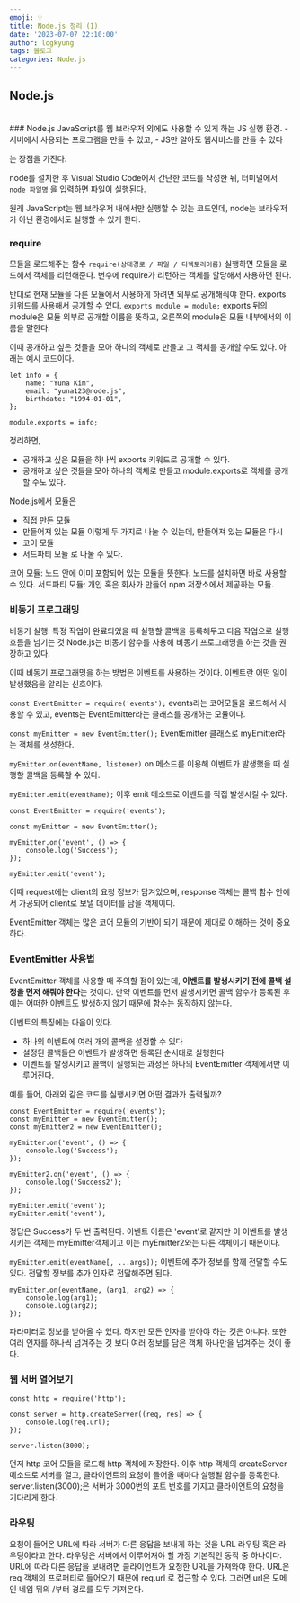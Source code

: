 ```yaml
---
emoji: 💡
title: Node.js 정리 (1)
date: '2023-07-07 22:10:00'
author: logkyung
tags: 블로그
categories: Node.js
---
```


## Node.js
<br>
### Node.js
JavaScript를 웹 브라우저 외에도 사용할 수 있게 하는 JS 실행 환경.
- 서버에서 사용되는 프로그램을 만들 수 있고,
- JS만 알아도 웹서비스를 만들 수 있다

는 장점을 가진다.

node를 설치한 후 Visual Studio Code에서 간단한 코드를 작성한 뒤, 터미널에서
`node 파일명`
을 입력하면 파일이 실행된다.

원래 JavaScript는 웹 브라우저 내에서만 실행할 수 있는 코드인데, node는 브라우저가 아닌 환경에서도 실행할 수 있게 한다.
<br>
### require
모듈을 로드해주는 함수
`require(상대경로 / 파일 / 디렉토리이름)`
실행하면 모듈을 로드해서 객체를 리턴해준다. 변수에 require가 리턴하는 객체를 할당해서 사용하면 된다.

반대로 현재 모듈을 다른 모듈에서 사용하게 하려면 외부로 공개해줘야 한다. exports 키워드를 사용해서 공개할 수 있다.
`exports module = module;`
exports 뒤의 module은 모듈 외부로 공개할 이름을 뜻하고, 오른쪽의 module은 모듈 내부에서의 이름을 말한다.

이때 공개하고 싶은 것들을 모아 하나의 객체로 만들고 그 객체를 공개할 수도 있다. 아래는 예시 코드이다.
```
let info = {
	name: "Yuna Kim",
	email: "yuna123@node.js",
	birthdate: "1994-01-01",
};

module.exports = info;
```

정리하면,
- 공개하고 싶은 모듈을 하나씩 exports 키워드로 공개할 수 있다.
- 공개하고 싶은 것들을 모아 하나의 객체로 만들고 module.exports로 객체를 공개할 수도 있다.

Node.js에서 모듈은
- 직접 만든 모듈
- 만들어져 있는 모듈
이렇게 두 가지로 나눌 수 있는데, 만들어져 있는 모듈은 다시
- 코어 모듈
- 서드파티 모듈
로 나눌 수 있다.

코어 모듈: 노드 안에 이미 포함되어 있는 모듈을 뜻한다. 노드를 설치하면 바로 사용할 수 있다.
서드파티 모듈: 개인 혹은 회사가 만들어 npm 저장소에서 제공하는 모듈.
<br>
### 비동기 프로그래밍
비동기 실행: 특정 작업이 완료되었을 때 실행할 콜백을 등록해두고 다음 작업으로 실행 흐름을 넘기는 것
Node.js는 비동기 함수를 사용해 비동기 프로그래밍을 하는 것을 권장하고 있다.

이때 비동기 프로그래밍을 하는 방법은 이벤트를 사용하는 것이다.
이벤트란 어떤 일이 발생했음을 알리는 신호이다.

`const EventEmitter = require('events');`
events라는 코어모듈을 로드해서 사용할 수 있고, events는 EventEmitter라는 클래스를 공개하는 모듈이다.

`const myEmitter = new EventEmitter();`
EventEmitter 클래스로 myEmitter라는 객체를 생성한다.

`myEmitter.on(eventName, listener)`
on 메소드를 이용해 이벤트가 발생했을 때 실행할 콜백을 등록할 수 있다.

`myEmitter.emit(eventName);`
이후 emit 메소드로 이벤트를 직접 발생시킬 수 있다.

```
const EventEmitter = require('events');

const myEmitter = new EventEmitter();

myEmitter.on('event', () => {
	console.log('Success');
});

myEmitter.emit('event');
```
이때 request에는 client의 요청 정보가 담겨있으며, response 객체는 콜백 함수 안에서 가공되어 client로 보낼 데이터를 담을 객체이다.

EventEmitter 객체는 많은 코어 모듈의 기반이 되기 때문에 제대로 이해하는 것이 중요하다.

### EventEmitter 사용법
EventEmitter 객체를 사용할 때 주의할 점이 있는데, **이벤트를 발생시키기 전에 콜백 설정을 먼저 해줘야 한다**는 것이다.
만약 이벤트를 먼저 발생시키면 콜백 함수가 등록된 후에는 어떠한 이벤트도 발생하지 않기 때문에 함수는 동작하지 않는다.

이벤트의 특징에는 다음이 있다.
- 하나의 이벤트에 여러 개의 콜백을 설정할 수 있다
- 설정된 콜백들은 이벤트가 발생하면 등록된 순서대로 실행한다
- 이벤트를 발생시키고 콜백이 실행되는 과정은 하나의 EventEmitter 객체에서만 이루어진다.

예를 들어, 아래와 같은 코드를 실행시키면 어떤 결과가 출력될까?
```
const EventEmitter = require('events');
const myEmitter = new EventEmitter();
const myEmitter2 = new EventEmitter();

myEmitter.on('event', () => {
	console.log('Success');
});

myEmitter2.on('event', () => {
	console.log('Success2');
});

myEmitter.emit('event');
myEmitter.emit('event');
```
정답은 Success가 두 번 출력된다. 이벤트 이름은 'event'로 같지만 이 이벤트를 발생시키는 객체는 myEmitter객체이고 이는 myEmitter2와는 다른 객체이기 때문이다.

`myEmitter.emit(eventName[, ...args]);`
이벤트에 추가 정보를 함께 전달할 수도 있다. 전달할 정보를 추가 인자로 전달해주면 된다.

```
myEmitter.on(eventName, (arg1, arg2) => {
	console.log(arg1);
	console.log(arg2);
});
```
파라미터로 정보를 받아올 수 있다. 하지만 모든 인자를 받아야 하는 것은 아니다. 또한 여러 인자를 하나씩 넘겨주는 것 보다 여러 정보를 담은 객체 하나만을 넘겨주는 것이 좋다.
<br>
### 웹 서버 열어보기
```
const http = require('http');

const server = http.createServer((req, res) => {
	console.log(req.url);
});

server.listen(3000);
```
먼저 http 코어 모듈을 로드해 http 객체에 저장한다.
이후 http 객체의 createServer 메소드로 서버를 열고, 클라이언트의 요청이 들어올 때마다 실행될 함수를 등록한다.
server.listen(3000);은 서버가 3000번의 포트 번호를 가지고 클라이언트의 요청을 기다리게 한다.
<br>
### 라우팅
요청이 들어온 URL에 따라 서버가 다른 응답을 보내게 하는 것을 URL 라우팅 혹은 라우팅이라고 한다. 라우팅은 서버에서 이루어져야 할 가장 기본적인 동작 중 하나이다.
URL에 따라 다른 응답을 보내려면 클라이언트가 요청한 URL을 가져와야 한다.  URL은 req 객체의 프로퍼티로 들어오기 때문에 req.url 로 접근할 수 있다. 그러면 url은 도메인 네임 뒤의 /부터 경로를 모두 가져온다.
